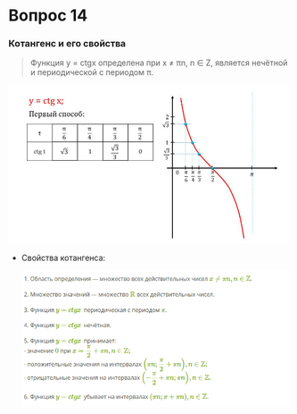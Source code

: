 # Вопрос 14

### Котангенс и его свойства

> Функция y = ctgx определена при x ≠ πn, n ∈ Z, является нечётной и периодической с периодом π. 

![Котангенс](./Картинки/Вопрос_14/Котангенс.jpg)

- Свойства котангенса:

    ![Свойства](./Картинки/Вопрос_14/Свойства.png)